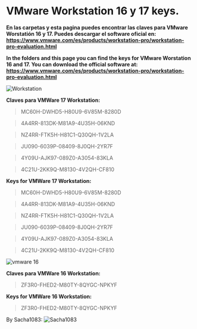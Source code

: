   # VMware Workstation 16 y 17 keys.
  
**En las carpetas y esta pagina puedes encontrar las claves para VMware Worstatión 16 y 17. Puedes descargar el software oficial en: https://www.vmware.com/es/products/workstation-pro/workstation-pro-evaluation.html**
  
**In the folders and this page you can find the keys for VMware Worstation 16 and 17. You can download the official software at: https://www.vmware.com/es/products/workstation-pro/workstation-pro-evaluation.html**

 ![Workstation](https://user-images.githubusercontent.com/87449379/205732661-77fbcf54-6b37-4265-b44a-5d5d5ee2170c.png)

**Claves para VMWare 17 Workstation:**                   

>MC60H-DWHD5-H80U9-6V85M-8280D

>4A4RR-813DK-M81A9-4U35H-06KND

>NZ4RR-FTK5H-H81C1-Q30QH-1V2LA

>JU090-6039P-08409-8J0QH-2YR7F

>4Y09U-AJK97-089Z0-A3054-83KLA

>4C21U-2KK9Q-M8130-4V2QH-CF810


**Keys for VMWare 17 Workstation:**

>MC60H-DWHD5-H80U9-6V85M-8280D

>4A4RR-813DK-M81A9-4U35H-06KND

>NZ4RR-FTK5H-H81C1-Q30QH-1V2LA

>JU090-6039P-08409-8J0QH-2YR7F

>4Y09U-AJK97-089Z0-A3054-83KLA

>4C21U-2KK9Q-M8130-4V2QH-CF810

![vmware 16](https://user-images.githubusercontent.com/87449379/205733123-03500dc7-cc7a-4db6-9720-e9188e913cf4.png)

**Claves para VMWare 16 Workstation:**                   

>ZF3R0-FHED2-M80TY-8QYGC-NPKYF


**Keys for VMWare 16 Workstation:**

>ZF3R0-FHED2-M80TY-8QYGC-NPKYF 


By Sacha1083:
![Sacha1083](https://user-images.githubusercontent.com/87449379/205734326-d660b00d-29ee-475a-a231-0d6a323aa7aa.jpg)

